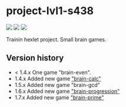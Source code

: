 # project-lvl1-s438
<a href="https://codeclimate.com/github/WebMBX/project-lvl1-s438/maintainability"><img src="https://api.codeclimate.com/v1/badges/30d06549c0db47cb61f5/maintainability" /></a>
<a href="https://codeclimate.com/github/WebMBX/project-lvl1-s438/test_coverage"><img src="https://api.codeclimate.com/v1/badges/30d06549c0db47cb61f5/test_coverage" /></a>
<a href="https://travis-ci.org/WebMBX/project-lvl1-s438"><img
src="https://travis-ci.org/WebMBX/project-lvl1-s438.svg?branch=master"></a>

Trainin hexlet project. Small brain games.

## Version history
- < 1.4.x One game "brain-even". 
- 1.4.x Added new game ["brain-calc"](https://github.com/angular-medellin/meetup)
- 1.5.x Added new game "brain-gcd"
- 1.6.x Added new game ["brain-progression"](https://asciinema.org/a/MnxO7LniVrZ9SMQVDkHKOLvol)
- 1.7.x Added new game ["brain-prime"](https://asciinema.org/a/FpfDoDnPht7qFfeoTRZDdV2y8)